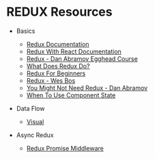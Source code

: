 # REDUX Resources

* Basics

  * [Redux Documentation](https://redux.js.org/)
  * [Redux With React Documentation](https://redux.js.org/docs/basics/UsageWithReact.html)
  * [Redux - Dan Abramov Egghead Course](https://egghead.io/redux)
  * [What Does Redux Do?](https://daveceddia.com/what-does-redux-do/)
  * [Redux For Beginners](https://codeburst.io/react-redux-tutorial-for-beginners-learning-redux-in-2018-530f6deca43)
  * [Redux - Wes Bos](https://learnredux.com/)
  * [You Might Not Need Redux - Dan Abramov](https://medium.com/@dan_abramov/you-might-not-need-redux-be46360cf367)
  * [When To Use Component State](https://redux.js.org/docs/faq/OrganizingState.html)

* Data Flow

  * [Visual](https://camo.githubusercontent.com/5aba89b6daab934631adffc1f301d17bb273268b/68747470733a2f2f73332e616d617a6f6e6177732e636f6d2f6d656469612d702e736c69642e65732f75706c6f6164732f3336343831322f696d616765732f323438343535322f415243482d5265647578322d7265616c2e676966)

* Async Redux

  * [Redux Promise Middleware](https://github.com/pburtchaell/redux-promise-middleware)
